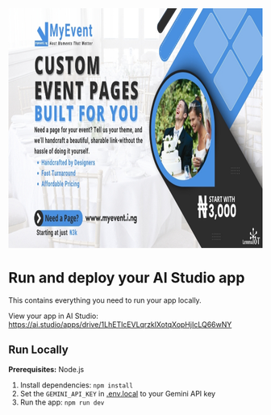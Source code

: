 <div align="center">
<img width="1200" height="475" alt="MyEvent.i.ng Banner" src="images/SEO.jpg" />
</div>

# Run and deploy your AI Studio app

This contains everything you need to run your app locally.

View your app in AI Studio: https://ai.studio/apps/drive/1LhETlcEVLqrzklXotqXopHjIcLQ66wNY

## Run Locally

**Prerequisites:**  Node.js


1. Install dependencies:
   `npm install`
2. Set the `GEMINI_API_KEY` in [.env.local](.env.local) to your Gemini API key
3. Run the app:
   `npm run dev`
